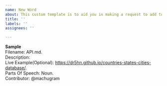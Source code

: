 ```yaml
---
name: New Word
about: This custom template is to aid you in making a request to add to the techwave
title: ''
labels: ''
assignees: ''

---
```


**Sample**    
Filename: API.md.     
Description:    
Live Example(Optional): https://dr5hn.github.io/countries-states-cities-database/.    
Parts Of Speech: Noun.    
Contributor: @machugram
